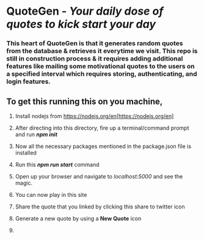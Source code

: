 # QuoteGen - _Your daily dose of quotes to kick start your day_
### This heart of QuoteGen is that it generates random quotes from the database & retrieves it everytime we visit. This repo is still in construction process & it requires adding additional features like mailing some motivational quotes to the users on a specified interval which requires storing, authenticating, and login features. 

## To get this running this on you machine, 
1. Install nodejs from https://nodejs.org/en[https://nodejs.org/en]  <br>
2. After directing into this directory, fire up a terminal/command prompt and run **_npm init_**
3. Now all the necessary packages mentioned in the package.json file is installed
4. Run this **_npm run start_** command
[](/output/)
5. Open up your browser and navigate to _localhost:5000_ and see the magic.
[](/output/)
6. You can now play in this site
7. Share the quote that you linked by clicking this share to twitter icon

8. Generate a new quote by using a **New Quote** icon

9. 
